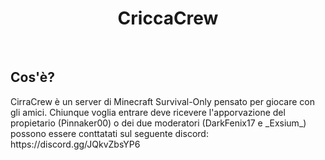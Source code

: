 <h1 style="text-align: center">CriccaCrew</h1>
<br>
<h2>Cos'è?</h2>
<p>CirraCrew è un server di Minecraft Survival-Only pensato per giocare con gli amici. Chiunque voglia entrare deve ricevere l'apporvazione del propietario (Pinnaker00) o dei due moderatori (DarkFenix17 e _Exsium_) possono essere conttatati sul seguente discord: https://discord.gg/JQkvZbsYP6</p>
